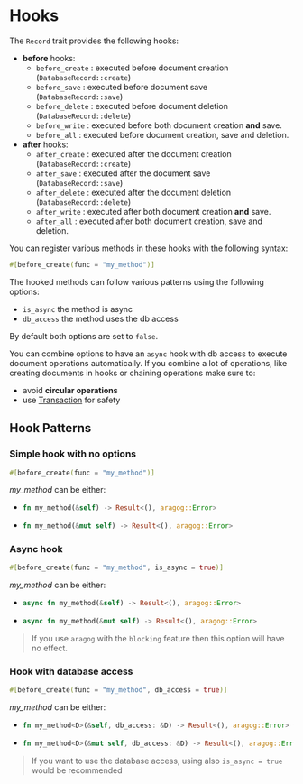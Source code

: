 # Hooks

The `Record` trait provides the following hooks:
- **before** hooks:
    - `before_create` : executed before document creation (`DatabaseRecord::create`)
    - `before_save` : executed before document save (`DatabaseRecord::save`)
    - `before_delete` : executed before document deletion (`DatabaseRecord::delete`)
    - `before_write` : executed before both document creation **and** save.
    - `before_all` : executed before document creation, save and deletion.
- **after** hooks:
    - `after_create` : executed after the document creation (`DatabaseRecord::create`)
    - `after_save` : executed after the document save (`DatabaseRecord::save`)
    - `after_delete` : executed after the document deletion (`DatabaseRecord::delete`)
    - `after_write` : executed after both document creation **and** save.
    - `after_all` : executed after both document creation, save and deletion.

You can register various methods in these hooks with the following syntax:
```rust
#[before_create(func = "my_method")]
```

The hooked methods can follow various patterns using the following options:
- `is_async` the method is async
- `db_access` the method uses the db access

By default both options are set to `false`.

You can combine options to have an `async` hook with db access to execute document operations automatically.
If you combine a lot of operations, like creating documents in hooks or chaining operations make sure to:
- avoid **circular operations**
- use [Transaction](../transactions/index.md) for safety

## Hook Patterns

### Simple hook with no options
```rust
#[before_create(func = "my_method")]
```
*my_method* can be either:
- ```rust 
  fn my_method(&self) -> Result<(), aragog::Error>
  ```
- ```rust 
  fn my_method(&mut self) -> Result<(), aragog::Error>
  ```

### Async hook
```rust
#[before_create(func = "my_method", is_async = true)]
```
*my_method* can be either:
- ```rust 
  async fn my_method(&self) -> Result<(), aragog::Error>
  ```
- ```rust 
  async fn my_method(&mut self) -> Result<(), aragog::Error>
  ```

> If you use `aragog` with the `blocking` feature then this option will have no effect.


### Hook with database access
```rust
#[before_create(func = "my_method", db_access = true)]
```
*my_method* can be either:
- ```rust 
  fn my_method<D>(&self, db_access: &D) -> Result<(), aragog::Error> where D: aragog::DatabaseAccess
  ```
- ```rust 
  fn my_method<D>(&mut self, db_access: &D) -> Result<(), aragog::Error> where D: aragog::DatabaseAccess
  ```

> If you want to use the database access, using also `is_async = true` would be recommended